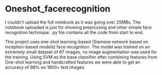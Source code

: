 # Oneshot_facerecognition

I couldn't upload the full notebook as it was going over 25MBs.
The notebook uploaded is just for showing preprcssing and other simple face recognition technique. 
.py file contains all the code from start to end.

This project uses one-shot learning-based (Siamese network based on inception-based models) face recognition. The model was trained on an extremely small dataset of 67 images, no image augmentation was used for the training. Using SVM as the base classifier after combining features from One-shot learning and handcrafted features we were able to get an accuracy of 98% on 1800+ test images.
